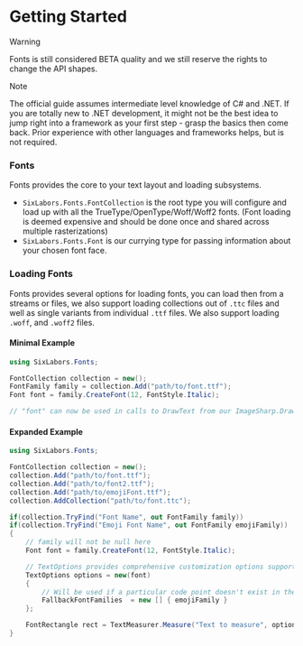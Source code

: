# Getting Started

>[!WARNING]
>Fonts is still considered BETA quality and we still reserve the rights to change the API shapes.

>[!NOTE]
>The official guide assumes intermediate level knowledge of C# and .NET. If you are totally new to .NET development, it might not be the best idea to jump right into a framework as your first step - grasp the basics then come back. Prior experience with other languages and frameworks helps, but is not required.

### Fonts

Fonts provides the core to your text layout and loading subsystems.

- `SixLabors.Fonts.FontCollection` is the root type you will configure and load up with all the TrueType/OpenType/Woff/Woff2 fonts. (Font loading is deemed expensive and should be done once and shared across multiple rasterizations)
- `SixLabors.Fonts.Font` is our currying type for passing information about your chosen font face.

### Loading Fonts

Fonts provides several options for loading fonts, you can load then from a streams or files, we also support loading collections out of `.ttc` files and well as single variants from individual `.ttf` files. We also support loading `.woff`, and `.woff2` files.

#### Minimal Example

```c#
using SixLabors.Fonts;

FontCollection collection = new();
FontFamily family = collection.Add("path/to/font.ttf");
Font font = family.CreateFont(12, FontStyle.Italic);

// "font" can now be used in calls to DrawText from our ImageSharp.Drawing library.

```

#### Expanded Example 

```c#
using SixLabors.Fonts;

FontCollection collection = new();
collection.Add("path/to/font.ttf");
collection.Add("path/to/font2.ttf");
collection.Add("path/to/emojiFont.ttf");
collection.AddCollection("path/to/font.ttc");

if(collection.TryFind("Font Name", out FontFamily family))
if(collection.TryFind("Emoji Font Name", out FontFamily emojiFamily))
{
    // family will not be null here
    Font font = family.CreateFont(12, FontStyle.Italic);

    // TextOptions provides comprehensive customization options support
    TextOptions options = new(font)
    {
        // Will be used if a particular code point doesn't exist in the font passed into the constructor. (e.g. emoji)
        FallbackFontFamilies  = new [] { emojiFamily }
    };

    FontRectangle rect = TextMeasurer.Measure("Text to measure", options);
}
```